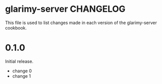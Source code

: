 # glarimy-server CHANGELOG

This file is used to list changes made in each version of the glarimy-server cookbook.

# 0.1.0

Initial release.

- change 0
- change 1

